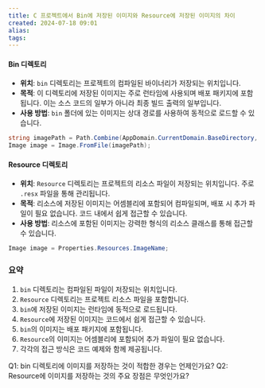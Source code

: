 ```yaml
---
title: C 프로젝트에서 Bin에 저장된 이미지와 Resource에 저장된 이미지의 차이
created: 2024-07-18 09:01
alias:
tags:
---
```

#### Bin 디렉토리
- **위치**: `bin` 디렉토리는 프로젝트의 컴파일된 바이너리가 저장되는 위치입니다.
- **목적**: 이 디렉토리에 저장된 이미지는 주로 런타임에 사용되며 배포 패키지에 포함됩니다. 이는 소스 코드의 일부가 아니라 최종 빌드 출력의 일부입니다.
- **사용 방법**: `bin` 폴더에 있는 이미지는 상대 경로를 사용하여 동적으로 로드할 수 있습니다.

```csharp
string imagePath = Path.Combine(AppDomain.CurrentDomain.BaseDirectory, "image.jpg");
Image image = Image.FromFile(imagePath);
```

#### Resource 디렉토리
- **위치**: `Resource` 디렉토리는 프로젝트의 리소스 파일이 저장되는 위치입니다. 주로 `.resx` 파일을 통해 관리됩니다.
- **목적**: 리소스에 저장된 이미지는 어셈블리에 포함되어 컴파일되며, 배포 시 추가 파일이 필요 없습니다. 코드 내에서 쉽게 접근할 수 있습니다.
- **사용 방법**: 리소스에 포함된 이미지는 강력한 형식의 리소스 클래스를 통해 접근할 수 있습니다.

```csharp
Image image = Properties.Resources.ImageName;
```

### 요약
1. `bin` 디렉토리는 컴파일된 파일이 저장되는 위치입니다.
2. `Resource` 디렉토리는 프로젝트 리소스 파일을 포함합니다.
3. `bin`에 저장된 이미지는 런타임에 동적으로 로드됩니다.
4. `Resource`에 저장된 이미지는 코드에서 쉽게 접근할 수 있습니다.
5. `bin`의 이미지는 배포 패키지에 포함됩니다.
6. `Resource`의 이미지는 어셈블리에 포함되어 추가 파일이 필요 없습니다.
7. 각각의 접근 방식은 코드 예제와 함께 제공됩니다.

Q1: bin 디렉토리에 이미지를 저장하는 것이 적합한 경우는 언제인가요?
Q2: Resource에 이미지를 저장하는 것의 주요 장점은 무엇인가요?


